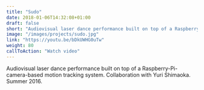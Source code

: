 ```yaml
---
title: "Sudo"
date: 2018-01-06T14:32:08+01:00
draft: false
short: "Audiovisual laser dance performance built on top of a Raspberry-Pi-camera-based motion tracking system. Collaboration with Yuri Shimaoka. Summer 2016."
image: "/images/projects/sudo.jpg"
link: "https://youtu.be/bDkUWHG0uTw"
weight: 80
callToAction: "Watch video"
---
```


Audiovisual laser dance performance built on top of a Raspberry-Pi-camera-based motion tracking system. Collaboration with Yuri Shimaoka. Summer 2016.
